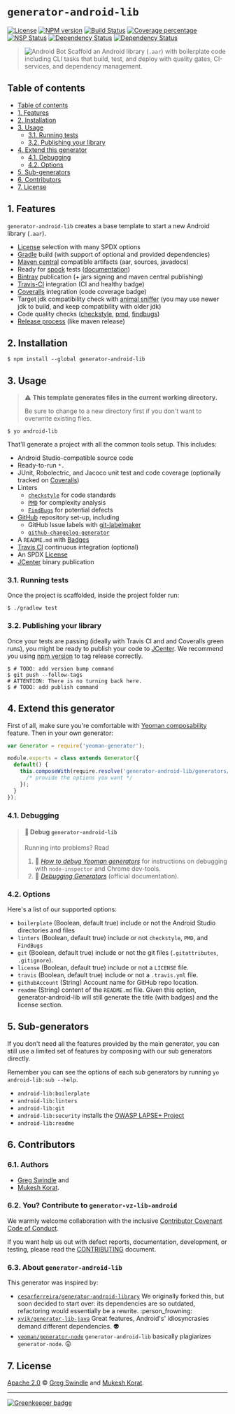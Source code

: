 # `generator-android-lib`
[![License][license-image]][license-url] [![NPM version][npm-image]][npm-url] [![Build Status][travis-image]][travis-url] [![Coverage percentage][coveralls-image]][coveralls-url]<br>[![NSP Status][nsp-image]][nsp-url]
[![Dependency Status][daviddm-image]][daviddm-url] [![Dependency Status][daviddm-dev-image]][daviddm-dev-url]

> ![Android Bot][android-bot-img] Scaffold an Android library (`.aar`) with boilerplate code including CLI tasks that build, test, and deploy with quality gates, CI-services, and dependency management.

## Table of contents

<!-- TOC depthFrom:2 depthTo:4 withLinks:1 updateOnSave:1 orderedList:0 -->

- [Table of contents](#table-of-contents)
- [1. Features](#1-features)
- [2. Installation](#2-installation)
- [3. Usage](#3-usage)
	- [3.1. Running tests](#31-running-tests)
	- [3.2. Publishing your library](#32-publishing-your-library)
- [4. Extend this generator](#4-extend-this-generator)
	- [4.1. Debugging](#41-debugging)
	- [4.2. Options](#42-options)
- [5. Sub-generators](#5-sub-generators)
- [6. Contributors](#6-contributors)
- [7. License](#7-license)

<!-- /TOC -->

## 1. Features

`generator-android-lib` creates a base template to start a new Android library (`.aar`).

* [License](https://spdx.org/licenses/) selection with many SPDX options
* [Gradle](http://www.gradle.org/) build (with support of optional and provided dependencies)
* [Maven central](http://search.maven.org/) compatible artifacts (aar, sources, javadocs)
* Ready for [spock](http://spockframework.org) tests ([documentation](http://docs.spockframework.org))
* [Bintray](https://bintray.com/) publication (+ jars signing and maven central publishing)
* [Travis-CI](https://travis-ci.org/) integration (CI and healthy badge)
* [Coveralls](http://coveralls.io/) integration (code coverage badge)
* Target jdk compatibility check with [animal sniffer](http://mojo.codehaus.org/animal-sniffer/) (you may use newer jdk to build, and keep compatibility with older jdk)
* Code quality checks ([checkstyle](http://checkstyle.sourceforge.net/), [pmd](http://pmd.sourceforge.net/), [findbugs](http://findbugs.sourceforge.net/))
* [Release process](https://github.com/researchgate/gradle-release#introduction) (like maven release)

## 2. Installation

```
$ npm install --global generator-android-lib
```


## 3. Usage

> :warning: **This template generates files in the current working directory.**
>
> Be sure to change to a new directory first if you don't want to overwrite existing files.

```
$ yo android-lib
```

That'll generate a project with all the common tools setup. This includes:

* Android Studio-compatible source code
* Ready-to-run `*.`
* JUnit, Robolectric, and Jacoco unit test and code coverage (optionally tracked on [Coveralls](https://coveralls.io/))
* Linters
    * [`checkstyle`](https://github.com/checkstyle/checkstyle) for code standards
    * [`PMD`](http://pmd.sourceforge.net/) for complexity analysis
    * [`FindBugs`](http://findbugs.sourceforge.net/) for potential defects
* [GitHub](https://github.com) repository set-up, including
    * GitHub Issue labels with [git-labelmaker](https://github.com/himynameisdave/git-labelmaker)
    * [`github-changelog-generator`](https://github.com/skywinder/github-changelog-generator)
* A `README.md` with [Badges](https://www.npmjs.com/package/generator-badges)
* [Travis CI](https://travis-ci.org/) continuous integration (optional)
* An SPDX [License](https://spdx.org/licenses/)
* [JCenter](https://bintray.com/bintray/jcenter) binary publication

### 3.1. Running tests

Once the project is scaffolded, inside the project folder run:

```
$ ./gradlew test
```

### 3.2. Publishing your library

Once your tests are passing (ideally with Travis CI and and Coveralls green runs), you might be ready to publish your code to [JCenter](https://bintray.com/bintray/jcenter). We recommend you using [npm version](https://docs.npmjs.com/cli/version) to tag release correctly.

```
$ # TODO: add version bump command
$ git push --follow-tags
# ATTENTION: There is no turning back here.
$ # TODO: add publish command
```

## 4. Extend this generator

First of all, make sure you're comfortable with [Yeoman composability](http://yeoman.io/authoring/composability.html) feature. Then in your own generator:

```js
var Generator = require('yeoman-generator');

module.exports = class extends Generator({
  default() {
    this.composeWith(require.resolve('generator-android-lib/generators/app'), {
      /* provide the options you want */
    });
  }
});
```

### 4.1. Debugging
> #### :bug: Debug `generator-android-lib`
> Running into problems? Read
> 1. :book: [_How to debug Yeoman generators_](https://github.com/gregswindle/generator-android-lib/wiki/How-to-debug-Yeoman-generators) for instructions on debugging with `node-inspector` and Chrome dev-tools.
> 2. :book: [_Debugging Generators_](http://yeoman.io/authoring/debugging.html) (official documentation).

### 4.2. Options

Here's a list of our supported options:

- `boilerplate` (Boolean, default true) include or not the Android Studio directories and files
- `linters` (Boolean, default true) include or not `checkstyle`, `PMD`, and `FindBugs`
- `git` (Boolean, default true) include or not the git files (`.gitattributes`, `.gitignore`).
- `license` (Boolean, default true) include or not a `LICENSE` file.
- `travis` (Boolean, default true) include or not a `.travis.yml` file.
- `githubAccount` (String) Account name for GitHub repo location.
- `readme` (String) content of the `README.md` file. Given this option, generator-android-lib will still generate the title (with badges) and the license section.


## 5. Sub-generators

If you don't need all the features provided by the main generator, you can still use a limited set of features by composing with our sub generators directly.

Remember you can see the options of each sub generators by running `yo android-lib:sub --help`.

- `android-lib:boilerplate`
- `android-lib:linters`
- `android-lib:git`
- `android-lib:security` installs the [OWASP LAPSE+ Project](https://www.owasp.org/index.php/OWASP_LAPSE_Project)
- `android-lib:readme`

## 6. Contributors

### 6.1. Authors

* [Greg Swindle](https://github.com/gregswindle) and
* [Mukesh Korat](https://github.com/mkorat1717).

### 6.2. You? Contribute to `generator-vz-lib-android`

We warmly welcome collaboration with the inclusive [Contributor Covenant Code of Conduct](./.github/CODE_OF_CONDUCT.md).

If you want help us out with defect reports, documentation, development, or testing, please read the [CONTRIBUTING](./.github/CONTRIBUTING.md) document.

### 6.3. About `generator-android-lib`

This generator was inspired by:

* [`cesarferreira/generator-android-library`](https://github.com/cesarferreira/generator-android-library) We originally forked this, but soon decided to start over: its dependencies are so outdated, refactoring would essentially be a rewrite. :person_frowning:
* [`xvik/generator-lib-java`](https://github.com/xvik/generator-lib-java) Great features, Android's' idiosyncrasies demand different dependencies. :alien:
* [`yeoman/generator-node`](https://github.com/yeoman/generator-node) `generator-android-lib` basically plagiarizes `generator-node`. :stuck_out_tongue_winking_eye:

## 7. License

[Apache 2.0](./LICENSE) © [Greg Swindle](https://github.com/gregswindle) and [Mukesh Korat](https://github.com/mkorat1717).

---

[![Greenkeeper badge][greenkeeper-image]][greenkeeper-url]

[android-bot-img]: https://github.com/gregswindle/generator-android-lib/wiki/images/ic_android_black_18dp_1x.png
[coveralls-image]: https://coveralls.io/repos/github/gregswindle/generator-android-lib/badge.svg
[coveralls-url]: https://coveralls.io/github/gregswindle/generator-android-lib
[daviddm-dev-image]: https://david-dm.org/gregswindle/generator-android-lib/dev-status.svg?style=flat-square
[daviddm-dev-url]: https://david-dm.org/gregswindle/generator-android-lib&type=dev
[daviddm-image]: https://david-dm.org/gregswindle/generator-android-lib.svg?theme=shields.io&style=flat-square
[daviddm-url]: https://david-dm.org/gregswindle/generator-android-lib
[greenkeeper-image]: https://badges.greenkeeper.io/gregswindle/generator-android-lib.svg?style=flat-square
[greenkeeper-url]: https://greenkeeper.io/
[license-image]: https://img.shields.io/badge/License-Apache%202.0-blue.svg?style=flat-square
[license-url]: https://github.com/gregswindle/generator-android-lib/blob/master/LICENSE
[npm-image]: https://badge.fury.io/js/generator-android-lib.svg?style=flat-square
[npm-url]: https://npmjs.org/package/generator-android-lib
[nsp-image]: https://nodesecurity.io/orgs/gregswindle/projects/99d5753c-b68e-46a4-9b25-6cfb0ba937dd/badge?style=flat-square
[nsp-url]: https://nodesecurity.io/orgs/gregswindle/projects/99d5753c-b68e-46a4-9b25-6cfb0ba937dd
[travis-image]: https://travis-ci.org/gregswindle/generator-android-lib.svg?branch=master&style=flat-square
[travis-url]: https://travis-ci.org/gregswindle/generator-android-lib
